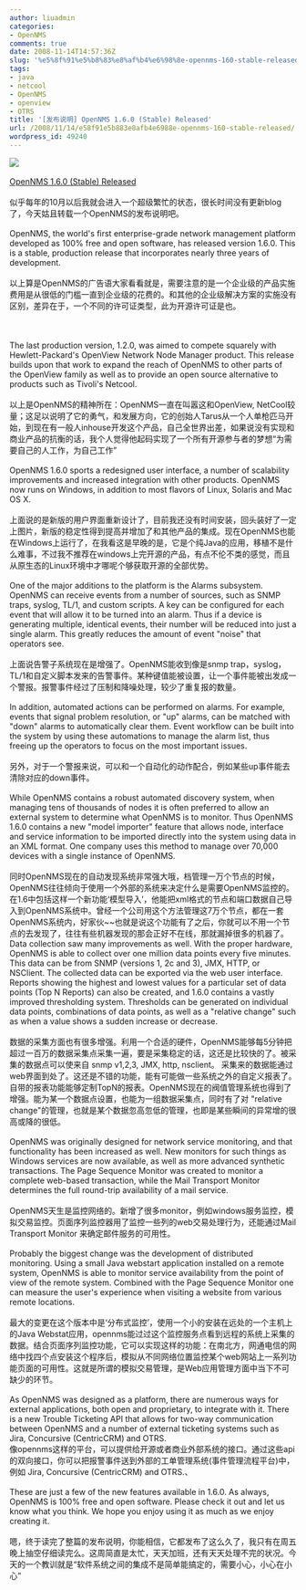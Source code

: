 ```yaml
---
author: liuadmin
categories:
- OpenNMS
comments: true
date: 2008-11-14T14:57:36Z
slug: '%e5%8f%91%e5%b8%83%e8%af%b4%e6%98%8e-opennms-160-stable-released'
tags:
- java
- netcool
- OpenNMS
- openview
- OTRS
title: '[发布说明] OpenNMS 1.6.0 (Stable) Released'
url: /2008/11/14/e58f91e5b883e8afb4e6988e-opennms-160-stable-released/
wordpress_id: 49240
---
```


![](http://www.opennms.org/images/b/b5/Banner.jpg)<br /><br />[OpenNMS 1.6.0 (Stable) Released](http://sourceforge.net/forum/forum.php?forum_id=882433)<br /><br />似乎每年的10月以后我就会进入一个超级繁忙的状态，很长时间没有更新blog了，今天姑且转载一个OpenNMS的发布说明吧。<br /><br />OpenNMS, the world's first enterprise-grade network management platform developed as 100% free and open software, has released version 1.6.0. This is a stable, production release that incorporates nearly three years of development.<br /><br />以上算是OpenNMS的广告语大家看看就是，需要注意的是一个企业级的产品实施费用是从很低的门槛一直到企业级的花费的。和其他的企业级解决方案的实施没有区别，差异在于，一个不同的许可证类型，此为开源许可证是也。<br /><br /><!--more--><br /><br />The last production version, 1.2.0, was aimed to compete squarely with Hewlett-Packard's OpenView Network Node Manager product. This release builds upon that work to expand the reach of OpenNMS to other parts of the OpenView family as well as to provide an open source alternative to products such as Tivoli's Netcool.<br /><br />以上是OpenNMS的精神所在：OpenNMS一直在叫嚣这和OpenView, NetCool较量；这足以说明了它的勇气，和发展方向，它的创始人Tarus从一个人单枪匹马开始，到现在有一般人inhouse开发这个产品，自己全世界出差，如果说没有实现和商业产品的抗衡的话，我个人觉得他起码实现了一个所有开源参与者的梦想“为需要自己的人工作，为自己工作”<br /><br />OpenNMS 1.6.0 sports a redesigned user interface, a number of scalability improvements and increased integration with other products. OpenNMS now runs on Windows, in addition to most flavors of Linux, Solaris and Mac OS X.<br /><br />上面说的是新版的用户界面重新设计了，目前我还没有时间安装，回头装好了一定上图片，新版的稳定性得到提高并增加了和其他产品的集成。现在OpenNMS也能在Windows上运行了，在我看这是早晚的是，它是个纯Java的应用，移植不是什么难事，不过我不推荐在windows上完开源的产品，有点不伦不类的感觉，而且从原生态的Linux环境中才哪呢个够获取开源的全部优势。<br /><br />One of the major additions to the platform is the Alarms subsystem. OpenNMS can receive events from a number of sources, such as SNMP traps, syslog, TL/1, and custom scripts. A key can be configured for each event that will allow it to be turned into an alarm. Thus if a device is generating multiple, identical events, their number will be reduced into just a single alarm. This greatly reduces the amount of event "noise" that operators see.<br /><br />上面说告警子系统现在是增强了。OpenNMS能收到像是snmp trap，syslog， TL/1和自定义脚本发来的告警事件。某种键值能被设置，让一个事件能被出发成一个警报。报警事件经过了压制和降噪处理，较少了重复报的数量。<br /><br />In addition, automated actions can be performed on alarms. For example, events that signal problem resolution, or "up" alarms, can be matched with "down" alarms to automatically clear them. Event workflow can be built into the system by using these automations to manage the alarm list, thus freeing up the operators to focus on the most important issues.<br /><br />另外，对于一个警报来说，可以和一个自动化的动作配合，例如某些up事件能去清除对应的down事件。<br /><br />While OpenNMS contains a robust automated discovery system, when managing tens of thousands of nodes it is often preferred to allow an external system to determine what OpenNMS is to monitor. Thus OpenNMS 1.6.0 contains a new "model importer" feature that allows node, interface and service information to be imported directly into the system using data in an XML format. One company uses this method to manage over 70,000 devices with a single instance of OpenNMS.<br /><br />同时OpenNMS现在的自动发现系统非常强大哦，档管理一万个节点的时候，OpenNMS往往倾向于使用一个外部的系统来决定什么是需要OpenNMS监控的。在1.6中包括这样一个新功能‘模型导入’，他能把xml格式的节点和端口数据自己导入到OpenNMS系统中。曾经一个公司用这个方法管理这7万个节点，都在一套OpenNMS系统内，好家伙~~也就是说这个功能有了之后，你就可以不用一个节点的去发现了，往往有些机器发现的那会正好不在线，那就漏掉很多的机器了。<br />Data collection saw many improvements as well. With the proper hardware, OpenNMS is able to collect over one million data points every five minutes. This data can be from SNMP (versions 1, 2c and 3), JMX, HTTP, or NSClient. The collected data can be exported via the web user interface. Reports showing the highest and lowest values for a particular set of data points (Top N Reports) can also be created, and 1.6.0 contains a vastly improved thresholding system. Thresholds can be generated on individual data points, combinations of data points, as well as a "relative change" such as when a value shows a sudden increase or decrease.<br /><br />数据的采集方面也有很多增强。利用一个合适的硬件，OpenNMS能够每5分钟把超过一百万的数据采集点采集一遍，要是采集稳定的话，这还是比较快的了。被采集的数据点可以使来自 snmp v1,2,3, JMX, http, nsclient。 采集来的数据能通过web界面到处了。这还是不错的功能，能有可能做一些系统之外的自定义报表了。自带的报表功能能够定制TopN的报表。OpenNMS现在的阀值管理系统也得到了增强。能为某一个数据点设置，也能为一组数据采集点，同时有了对 "relative change"的管理，也就是某个数据忽高忽低的管理，也即是某些瞬间的异常增的很高或降的很低。<br /><br />OpenNMS was originally designed for network service monitoring, and that functionality has been increased as well. New monitors for such things as Windows services are now available, as well as more advanced synthetic transactions. The Page Sequence Monitor was created to monitor a complete web-based transaction, while the Mail Transport Monitor determines the full round-trip availability of a mail service.<br /><br />OpenNMS天生是监控网络的。新增了很多monitor，例如windows服务监控，模拟交易监控。页面序列监控器用了监控一些列的web交易处理行为，还能通过Mail Transport Monitor 来确定邮件服务的可用性。<br /><br />Probably the biggest change was the development of distributed monitoring. Using a small Java webstart application installed on a remote system, OpenNMS is able to monitor service availability from the point of view of the remote system. Combined with the Page Sequence Monitor one can measure the user's experience when visiting a website from various remote locations.<br /><br />最大的变更在这个版本中是‘分布式监控’，使用一个小的安装在远处的一个主机上的Java Webstat应用，opennms能过过这个监控服务点看到远程的系统上采集的数据。结合页面序列监控功能，它可以实现这样的功能：在南北方，网通电信的网络中找四个点安装这个程序后，模拟从不同网络位置监控某个web网站上一系列功能页面的可用性。这就是所谓的模拟交易管理，是Web应用管理方面中当下不可缺少的环节。<br /><br />As OpenNMS was designed as a platform, there are numerous ways for external applications, both open and proprietary, to integrate with it. There is a new Trouble Ticketing API that allows for two-way communication between OpenNMS and a number of external ticketing systems such as Jira, Concursive (CentricCRM) and OTRS.<br />像opennms这样的平台，可以提供给开源或者商业外部系统的接口。通过这些api的双向接口，你可以把报警事件送到外部的工单管理系统(事件管理流程平台)中，例如 Jira, Concursive (CentricCRM) and OTRS.、<br /><br />These are just a few of the new features available in 1.6.0. As always, OpenNMS is 100% free and open software. Please check it out and let us know what you think. We hope you enjoy using it as much as we enjoy creating it.<br /><br />嗯，终于读完了整篇的发布说明，你能相信，它都发布了这么久了，我只有在周五晚上抽空仔细读完么。这周简直是太忙，天天加班，还有天天处理不完的状况。今天的一个教训就是“软件系统之间的集成不是简单能搞定的，需要小心，小心在小心”

